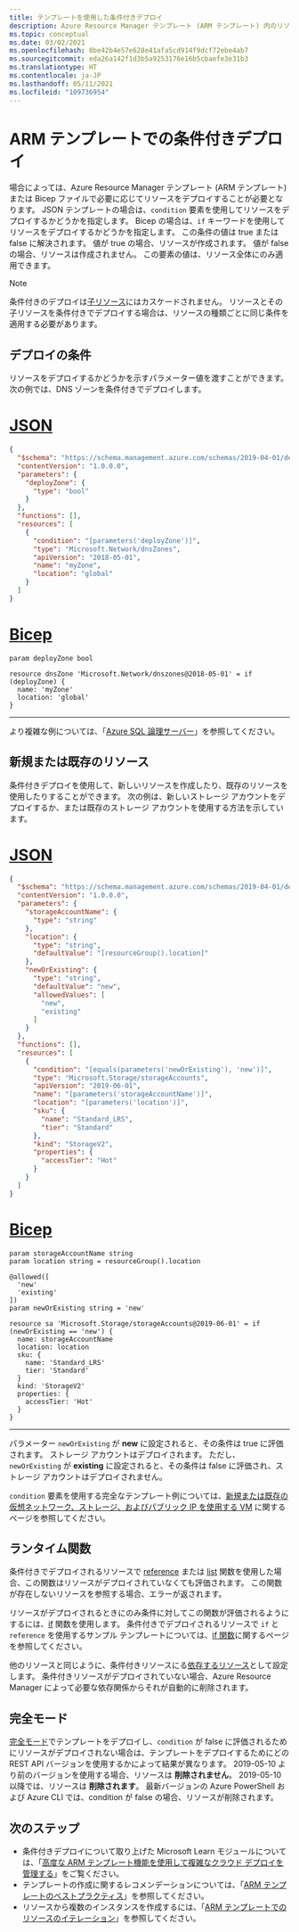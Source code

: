 ```yaml
---
title: テンプレートを使用した条件付きデプロイ
description: Azure Resource Manager テンプレート (ARM テンプレート) 内のリソースを条件付きでデプロイする方法について説明します。
ms.topic: conceptual
ms.date: 03/02/2021
ms.openlocfilehash: 8be42b4e57e628e41afa5cd914f9dcf72ebe4ab7
ms.sourcegitcommit: eda26a142f1d3b5a9253176e16b5cbaefe3e31b3
ms.translationtype: HT
ms.contentlocale: ja-JP
ms.lasthandoff: 05/11/2021
ms.locfileid: "109736954"
---
```

# <a name="conditional-deployment-in-arm-templates"></a>ARM テンプレートでの条件付きデプロイ

場合によっては、Azure Resource Manager テンプレート (ARM テンプレート) または Bicep ファイルで必要に応じてリソースをデプロイすることが必要となります。 JSON テンプレートの場合は、`condition` 要素を使用してリソースをデプロイするかどうかを指定します。 Bicep の場合は、`if` キーワードを使用してリソースをデプロイするかどうかを指定します。 この条件の値は true または false に解決されます。 値が true の場合、リソースが作成されます。 値が false の場合、リソースは作成されません。 この要素の値は、リソース全体にのみ適用できます。

> [!NOTE]
> 条件付きのデプロイは[子リソース](child-resource-name-type.md)にはカスケードされません。 リソースとその子リソースを条件付きでデプロイする場合は、リソースの種類ごとに同じ条件を適用する必要があります。

## <a name="deploy-condition"></a>デプロイの条件

リソースをデプロイするかどうかを示すパラメーター値を渡すことができます。 次の例では、DNS ゾーンを条件付きでデプロイします。

# <a name="json"></a>[JSON](#tab/json)

```json
{
  "$schema": "https://schema.management.azure.com/schemas/2019-04-01/deploymentTemplate.json#",
  "contentVersion": "1.0.0.0",
  "parameters": {
    "deployZone": {
      "type": "bool"
    }
  },
  "functions": [],
  "resources": [
    {
      "condition": "[parameters('deployZone')]",
      "type": "Microsoft.Network/dnsZones",
      "apiVersion": "2018-05-01",
      "name": "myZone",
      "location": "global"
    }
  ]
}
```

# <a name="bicep"></a>[Bicep](#tab/bicep)

```bicep
param deployZone bool

resource dnsZone 'Microsoft.Network/dnszones@2018-05-01' = if (deployZone) {
  name: 'myZone'
  location: 'global'
}
```

---

より複雑な例については、「[Azure SQL 論理サーバー](https://github.com/Azure/azure-quickstart-templates/tree/master/quickstarts/microsoft.sql/sql-logical-server)」を参照してください。

## <a name="new-or-existing-resource"></a>新規または既存のリソース

条件付きデプロイを使用して、新しいリソースを作成したり、既存のリソースを使用したりすることができます。 次の例は、新しいストレージ アカウントをデプロイするか、または既存のストレージ アカウントを使用する方法を示しています。

# <a name="json"></a>[JSON](#tab/json)

```json
{
  "$schema": "https://schema.management.azure.com/schemas/2019-04-01/deploymentTemplate.json#",
  "contentVersion": "1.0.0.0",
  "parameters": {
    "storageAccountName": {
      "type": "string"
    },
    "location": {
      "type": "string",
      "defaultValue": "[resourceGroup().location]"
    },
    "newOrExisting": {
      "type": "string",
      "defaultValue": "new",
      "allowedValues": [
        "new",
        "existing"
      ]
    }
  },
  "functions": [],
  "resources": [
    {
      "condition": "[equals(parameters('newOrExisting'), 'new')]",
      "type": "Microsoft.Storage/storageAccounts",
      "apiVersion": "2019-06-01",
      "name": "[parameters('storageAccountName')]",
      "location": "[parameters('location')]",
      "sku": {
        "name": "Standard_LRS",
        "tier": "Standard"
      },
      "kind": "StorageV2",
      "properties": {
        "accessTier": "Hot"
      }
    }
  ]
}
```

# <a name="bicep"></a>[Bicep](#tab/bicep)

```bicep
param storageAccountName string
param location string = resourceGroup().location

@allowed([
  'new'
  'existing'
])
param newOrExisting string = 'new'

resource sa 'Microsoft.Storage/storageAccounts@2019-06-01' = if (newOrExisting == 'new') {
  name: storageAccountName
  location: location
  sku: {
    name: 'Standard_LRS'
    tier: 'Standard'
  }
  kind: 'StorageV2'
  properties: {
    accessTier: 'Hot'
  }
}
```

---

パラメーター `newOrExisting` が **new** に設定されると、その条件は true に評価されます。 ストレージ アカウントはデプロイされます。 ただし、`newOrExisting` が **existing** に設定されると、その条件は false に評価され、ストレージ アカウントはデプロイされません。

`condition` 要素を使用する完全なテンプレート例については、[新規または既存の仮想ネットワーク、ストレージ、およびパブリック IP を使用する VM](https://github.com/Azure/azure-quickstart-templates/tree/master/quickstarts/microsoft.compute/vm-new-or-existing-conditions) に関するページを参照してください。

## <a name="runtime-functions"></a>ランタイム関数

条件付きでデプロイされるリソースで [reference](template-functions-resource.md#reference) または [list](template-functions-resource.md#list) 関数を使用した場合、この関数はリソースがデプロイされていなくても評価されます。 この関数が存在しないリソースを参照する場合、エラーが返されます。

リソースがデプロイされるときにのみ条件に対してこの関数が評価されるようにするには、[if](template-functions-logical.md#if) 関数を使用します。 条件付きでデプロイされるリソースで `if` と `reference` を使用するサンプル テンプレートについては、[if 関数](template-functions-logical.md#if)に関するページを参照してください。

他のリソースと同じように、条件付きリソースにる[依存するリソース](define-resource-dependency.md)として設定します。 条件付きリソースがデプロイされていない場合、Azure Resource Manager によって必要な依存関係からそれが自動的に削除されます。

## <a name="complete-mode"></a>完全モード

[完全モード](deployment-modes.md)でテンプレートをデプロイし、`condition` が false に評価されるためにリソースがデプロイされない場合は、テンプレートをデプロイするためにどの REST API バージョンを使用するかによって結果が異なります。 2019-05-10 より前のバージョンを使用する場合、リソースは **削除されません**。 2019-05-10 以降では、リソースは **削除されます**。 最新バージョンの Azure PowerShell および Azure CLI では、condition が false の場合、リソースが削除されます。

## <a name="next-steps"></a>次のステップ

* 条件付きデプロイについて取り上げた Microsoft Learn モジュールについては、「[高度な ARM テンプレート機能を使用して複雑なクラウド デプロイを管理する](/learn/modules/manage-deployments-advanced-arm-template-features/)」をご覧ください。
* テンプレートの作成に関するレコメンデーションについては、「[ARM テンプレートのベストプラクティス](template-best-practices.md)」を参照してください。
* リソースから複数のインスタンスを作成するには、「[ARM テンプレートでのリソースのイテレーション](copy-resources.md)」を参照してください。
